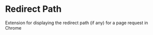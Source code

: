 Redirect Path
=============================

Extension for displaying the redirect path (if any) for a page request in Chrome